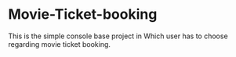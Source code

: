 # Movie-Ticket-booking
This is the simple console base project in Which user has to choose regarding movie ticket booking.
